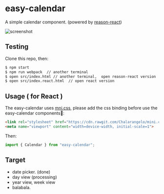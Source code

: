 # easy-calendar

A simple calendar component. (powered by [reason-react](https://reasonml.github.io/reason-react/en/))

![screenshot](https://user-images.githubusercontent.com/1825273/45278533-20d11180-b500-11e8-9838-2407805a94d6.png)

## Testing

Clone this repo, then:

```txt
$ npm start
$ npm run webpack  // another terminal
$ open src/index.html // another terminal,  open reason-react version
$ open src/index.react.html  // open react version
```

## Usage ( for React )

The easy-calendar uses [mni.css](https://minicss.org/), please add the css binding before use the easy-calendar components:

```html
<link rel="stylesheet" href="https://cdn.rawgit.com/Chalarangelo/mini.css/v3.0.0/dist/mini-default.min.css">
<meta name="viewport" content="width=device-width, initial-scale=1">
```

Then:

```js
import { Calendar } from "easy-calendar";
```

## Target

- date picker. (done)
- day view (processing)
- year view, week view
- balabala.
